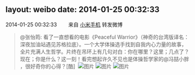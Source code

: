 layout: weibo
date: 2014-01-25 00:32:33
---
2014-01-25 00:32:33  &nbsp;&nbsp;&nbsp;&nbsp;&nbsp;&nbsp; 来自 <a href="http://app.weibo.com/t/feed/22zMnn" rel="nofollow">小米手机</a>
转发微博
>  @张怡筠: 看了一直想看的电影《Peaceful Warrior》（神奇的台湾版译名：深夜加油站遇见苏格拉底）。一个大学体操选手找到自我内心力量的故事，全片充满人生哲学。片终在吊环上有几句对白：你在哪里？这里；几点了？现在；你是什么？这一刻！看完想起许久不见也是体操哲学家的@冯喆小胖 ，很好奇你的心得？[酷] ​​​
>  ![图片](https://ww3.sinaimg.cn/large/4a821d11jw1ecv0f7hu3qj20xc18gakz.jpg)
>  ![图片](https://ww2.sinaimg.cn/large/4a821d11jw1ecv0fabu66j218g0xcwmv.jpg)
>  ![图片](https://ww4.sinaimg.cn/large/4a821d11jw1ecv0fcqq4oj218g0xc0yu.jpg)
